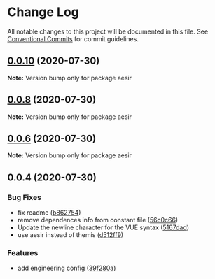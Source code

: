 # Change Log

All notable changes to this project will be documented in this file.
See [Conventional Commits](https://conventionalcommits.org) for commit guidelines.

## [0.0.10](https://github.com/lucker2046/aesir/compare/v0.0.8...v0.0.10) (2020-07-30)

**Note:** Version bump only for package aesir





## [0.0.8](https://github.com/lucker2046/aesir/compare/v0.0.6...v0.0.8) (2020-07-30)

**Note:** Version bump only for package aesir





## [0.0.6](https://github.com/lucker2046/aesir/compare/v0.0.4...v0.0.6) (2020-07-30)

**Note:** Version bump only for package aesir





## 0.0.4 (2020-07-30)


### Bug Fixes

* fix readme ([b862754](https://github.com/lucker2046/aesir/commit/b862754))
* remove dependences info from constant file ([56c0c66](https://github.com/lucker2046/aesir/commit/56c0c66))
* Update the newline character for the VUE syntax ([5167dad](https://github.com/lucker2046/aesir/commit/5167dad))
* use aesir instead of themis ([d512ff9](https://github.com/lucker2046/aesir/commit/d512ff9))


### Features

* add engineering config ([39f280a](https://github.com/lucker2046/aesir/commit/39f280a))
